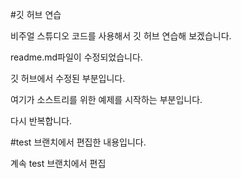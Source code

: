 #깃 허브 연습

비주얼 스튜디오 코드를 사용해서 깃 허브 연습해 보겠습니다.

readme.md파일이 수정되었습니다.

깃 허브에서 수정된 부분입니다.

여기가 소스트리를 위한 예제를 시작하는 부분입니다.

다시 반복합니다.

#test 브랜치에서 편집한 내용입니다.

계속 test 브랜치에서 편집
